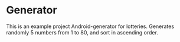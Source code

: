 # Generator
This is an example project Android-generator for lotteries.
Generates randomly 5 numbers from 1 to 80, and sort in ascending order.
